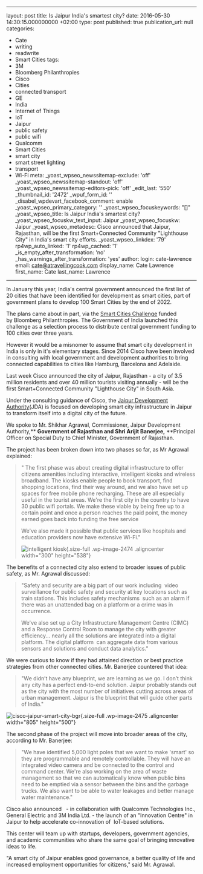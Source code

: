  - --
layout: post
title: Is Jaipur India's smartest city?
date: 2016-05-30 14:30:15.000000000 +02:00
type: post
published: true
publication_url: null
categories:
  - Cate
  - writing
  - readwrite
  - Smart Cities
tags:
  - 3M
  - Bloomberg Philanthropies
  - Cisco
  - Cities
  - connected transport
  - GE
  - India
  - Internet of Things
  - IoT
  - Jaipur
  - public safety
  - public wifi
  - Qualcomm
  - Smart Cities
  - smart city
  - smart street lighting
  - transport
  - Wi-Fi
meta:
  _yoast_wpseo_newssitemap-exclude: 'off'
  _yoast_wpseo_newssitemap-standout: 'off'
  _yoast_wpseo_newssitemap-editors-pick: 'off'
  _edit_last: '550'
  _thumbnail_id: '2472'
  _wpuf_form_id: ''
  _disabel_wpdevart_facebook_comment: enable
  _yoast_wpseo_primary_category: ''
  _yoast_wpseo_focuskeywords: "[]"
  _yoast_wpseo_title: Is Jaipur India's smartest city?
  _yoast_wpseo_focuskw_text_input: Jaipur
  _yoast_wpseo_focuskw: Jaipur
  _yoast_wpseo_metadesc: Cisco announced that Jaipur, Rajasthan, will be the first
    Smart+Connected Community "Lighthouse City" in India's smart city efforts.
  _yoast_wpseo_linkdex: '79'
  rp4wp_auto_linked: '1'
  rp4wp_cached: '1'
  _is_empty_after_transformation: 'no'
  _has_warnings_after_transformation: 'yes'
author:
  login: cate-lawrence
  email: cate@atravellingcook.com
  display_name: Cate Lawrence
  first_name: Cate
  last_name: Lawrence
---
In January this year, India's central government announced the first
list of 20 cities that have been identified for development as smart
cities, part of government plans to develop 100 Smart Cities by the end
of 2022.

The plans came about in part, via the [Smart Cities
Challenge](http://www.smartcitieschallenge.in/challenge-overview) funded
by Bloomberg Philanthropies. The Government of India launched this
challenge as a selection process to distribute central government
funding to 100 cities over three years.

However it would be a misnomer to assume that smart city development in
India is only in it's elementary stages. Since 2014 Cisco have been
involved in consulting with local government and development authorities
to bring connected capabilities to cities like Hamburg, Barcelona and
Adelaide.

Last week Cisco announced the city of Jaipur, Rajasthan - a city of 3.5
million residents and over 40 million tourists visiting annually - will
be the first Smart+Connected Community "Lighthouse City" in South Asia.

Under the consulting guidance of Cisco, the [Jaipur Development
Authority](http://jda.urban.rajasthan.gov.in/content/raj/udh/jda---jaipur/en/home.html)(JDA)
is focused on developing smart city infrastructure in Jaipur to
transform itself into a digital city of the future.

We spoke to Mr. Shikhar Agrawal, Commissioner, Jaipur Development
Authority,** **Government of Rajasthan and Shri Arijit
Banerjee,** **Principal Officer on Special Duty to Chief Minister,
Government of Rajasthan.

The project has been broken down into two phases so far, as Mr Agrawal
explained:

> " The first phase was about creating digital infrastructure to offer
> citizens amenities including interactive, intelligent kiosks and
> wireless broadband. The kiosks enable people to book transport, find
> shopping locations, find their way around, and we also have set up
> spaces for free mobile phone recharging. These are all especially
> useful in the tourist areas. We're the first city in the country to
> have 30 public wifi portals. We make these viable by being free up to
> a certain point and once a person reaches the paid point, the money
> earned goes back into funding the free service
>
> We've also made it possible that public services like hospitals and
> education providers now have extensive Wi-Fi."
>
> ![intelligent
> kiosk](rw-import/intelligent-kiosk.jpg){.size-full
> .wp-image-2474 .aligncenter width="300" height="538"}

The benefits of a connected city also extend to broader issues of public
safety, as Mr. Agrawal discussed:

> "Safety and security are a big part of our work including  video
> surveillance for public safety and security at key locations such as
> train stations. This includes safety mechanisms  such as an alarm if
> there was an unattended bag on a platform or a crime was in
> occurrence.
>
> We've also set up a City Infrastructure Management Centre (CIMC) and a
> Response Control Room to manage the city with greater efficiency...
> nearly all the solutions are integrated into a digital platform. The
> digital platform  can aggregate data from various sensors and
> solutions and conduct data analytics."

We were curious to know if they had attained direction or best practice
strategies from other connected cities. Mr. Banerjee countered that
idea:

> "We didn’t have any blueprint, we are learning as we go. I don’t think
> any city has a perfect end-to-end solution. Jaipur probably stands out
> as the city with the most number of initiatives cutting across areas
> of urban management. Jaipur is the blueprint that will guide other
> parts of India."

![cisco-jaipur-smart-city-bgr](rw-import/cisco-jaipur-smart-city-bgr.jpg){.size-full
.wp-image-2475 .aligncenter width="805" height="500"}

The second phase of the project will move into broader areas of the
city, according to Mr. Banerjee:

> "We have identified 5,000 light poles that we want to make 'smart' so
> they are programmable and remotely controllable. They will have an
> integrated video camera and be connected to the control and command
> center. We're also working on the area of waste management so that we
> can automatically know when public bins need to be emptied via a
> sensor between the bins and the garbage trucks. We also want to be
> able to water leakages and better manage water maintenance."

Cisco also announced   - in collaboration with Qualcomm Technologies
Inc., General Electric and 3M India Ltd. - the launch of an "Innovation
Centre" in Jaipur to help accelerate co-innovation of  IoT-based
solutions.

This center will team up with startups, developers, government agencies,
and academic communities who share the same goal of bringing innovative
ideas to life.

"A smart city of Jaipur enables good governance, a better quality of
life and increased employment opportunities for citizens," said Mr.
Agrawal.
